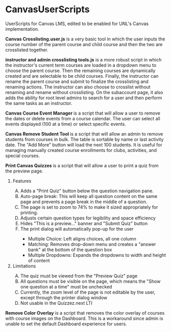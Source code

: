 # CanvasUserScripts
UserScripts for Canvas LMS, edited to be enabled for UNL's Canvas implementation.

<b>Canvas Crosslisting.user.js</b> is a very basic tool in which the user inputs the course number of the parent course and child course and then the two are crosslisted together.

<b>instructor and admin crosslisting tools.js</b> is a more robust script in which the instructor's current term courses are loaded in a dropdown menu to choose the parent course. Then the remaining courses are dynamically created and are selectable to be child courses. Finally, the instructor can rename the parent course and submit to finalize the crosslisting and renaming actions. The instructor can also choose to crosslist without renaming and rename without crosslisting. On the subaccount page, it also adds the ability for root level admins to search for a user and then perform the same tasks as an instructor.

<b> Canvas Course Event Manager </b> is a script that will allow a user to remove the dates or delete events from a course calendar. The user can select all events displayed (100 at a time) or select specific events.

<b> Canvas Remove Student Tool </b> is a script that will allow an admin to remove students from courses in bulk. The table is sortable by name or last activity date. The "Add More" button will load the next 100 students. It is useful for managing manually created course enrollments for clubs, activities, and special courses.

<b> Print Canvas Quizzes </b> is a script that will allow a user to print a quiz from the preview page. 
<ol>
  <li>Features</li>
  <ol type="A">
    <li>Adds a "Print Quiz" button below the question navigation pane.</li>
    <li>Auto-page break: This will keep all question content on the same page and prevents a page break in the middle of a question.</li>
    <li>The page is set to zoom to 74% to make it sized appropriately for printing.</li>
    <li>Adjusts certain question types for legibility and space efficiency</li>
    <li>Hides "This is a preview..." banner and "Submit Quiz" button</li>
    <li>The print dialog will automatically pop-up for the user</li>
    <ul>
      <li>Multiple Choice: Left aligns choices, all one column</li>
      <li>Matching: Removes drop-down menu and creates a "answer bank" at the bottom of the question box</li>
      <li>Multiple Dropdowns: Expands the dropdowns to width and height of content</li>
    </ul>
  </ol>
  <li>Limitations</li>
  <ol type="A">
    <li>The quiz must be viewed from the "Preview Quiz" page</li>
    <li>All questions must be visible on the page, which means the "Show one question at a time" must be unchecked</li>
    <li>Currently, the zoom level of the page is not editable by the user, except through the printer dialog window</li>
    <li>Not usable in the Quizzez.next LTI</li>
  </ol>
  </ol>
  
  <b>Remove Color Overlay</b> is a script that removes the color overlay of courses with course images on the Dashboard. This is a workaround since admin is unable to set the default Dashboard experience for users.
